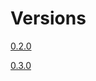 # Versions
[0.2.0](https://github.com/aaltat/robotframework-schemathesis/docs/versions/SchemathesisLibrary-0.2.0.html)

[0.3.0](https://github.com/aaltat/robotframework-schemathesis/docs/versions/SchemathesisLibrary-0.3.0.html)
